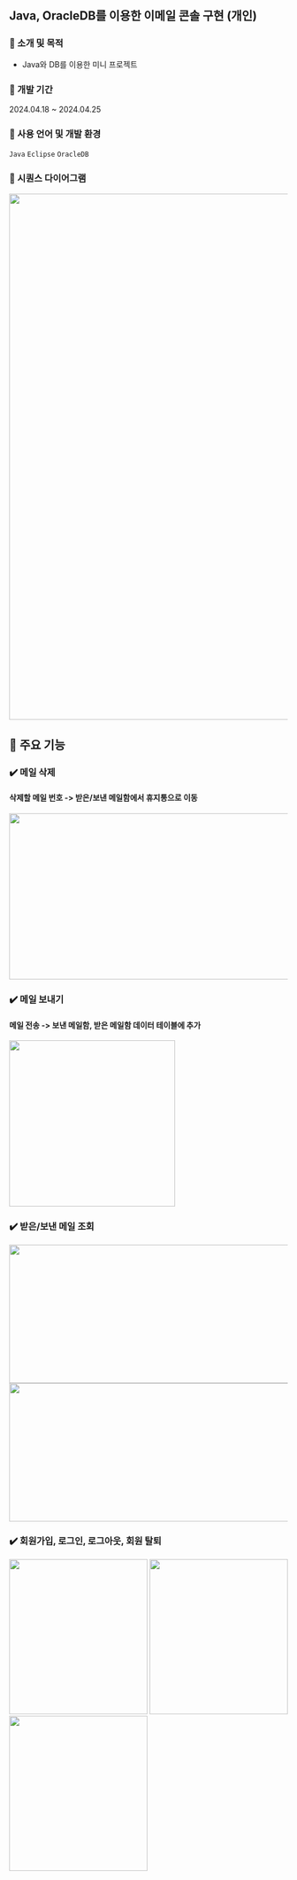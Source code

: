 ## Java, OracleDB를 이용한 이메일 콘솔 구현 (개인)
### 🔎 소개 및 목적
 - Java와 DB를 이용한 미니 프로젝트
### 🔎 개발 기간
2024.04.18 ~ 2024.04.25
### 🔎 사용 언어 및 개발 환경
`Java` `Eclipse` `OracleDB`
### 🔎 시퀀스 다이어그램
<img src="https://github.com/user-attachments/assets/560d04bb-1a01-4d72-8850-c8b02551afe3"  width="1700" height="950">

## 🔎 주요 기능
### ✔️ 메일 삭제
#### 삭제할 메일 번호 -> 받은/보낸 메일함에서 휴지통으로 이동
<img src="https://github.com/user-attachments/assets/414676af-a4cd-49ff-ae25-edbe48fb55d9"  width="600" height="300">

### ✔️ 메일 보내기
#### 메일 전송 -> 보낸 메일함, 받은 메일함 데이터 테이블에 추가
<img src="https://github.com/user-attachments/assets/1616f33c-dd14-426c-b70f-7ded4d5e2927"  width="300" height="300">

### ✔️ 받은/보낸 메일 조회
<img src="https://github.com/user-attachments/assets/36acec45-6c03-42f3-80a8-d69d9a946d0f"  width="600" height="250">
<img src="https://github.com/user-attachments/assets/1e8254d6-8aa9-4e96-8a26-2bb982823d7a"  width="600" height="250">

### ✔️ 회원가입, 로그인, 로그아웃, 회원 탈퇴
<img src="https://github.com/user-attachments/assets/ed52355b-ebc5-4322-aea7-5483561bdc57"  width="250" height="280">
<img src="https://github.com/user-attachments/assets/6148aa71-a528-4f75-8402-0f0975a84919"  width="250" height="280">
<img src="https://github.com/user-attachments/assets/1ce28c56-90a6-469b-a99a-e9fe92af07fc"  width="250" height="280">
